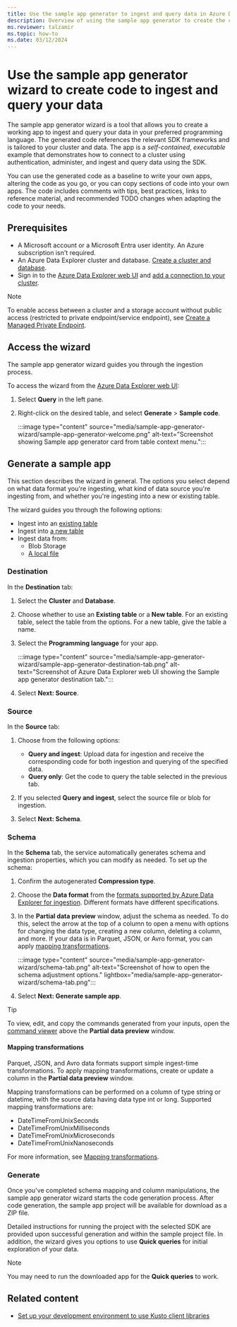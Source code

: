 ```yaml
---
title: Use the sample app generator to ingest and query data in Azure Data Explorer
description: Overview of using the sample app generator to create the code to ingest and query your data in your preferred programming language.
ms.reviewer: talzamir
ms.topic: how-to
ms.date: 03/12/2024
---
```


# Use the sample app generator wizard to create code to ingest and query your data

The sample app generator wizard is a tool that allows you to create a working app to ingest and query your data in your preferred programming language. The generated code references the relevant SDK frameworks and is tailored to your cluster and data. The app is a *self-contained*, *executable* example that demonstrates how to connect to a cluster using authentication, administer, and ingest and query data using the SDK.

You can use the generated code as a baseline to write your own apps, altering the code as you go, or you can copy sections of code into your own apps. The code includes comments with tips, best practices, links to reference material, and recommended TODO changes when adapting the code to your needs.

## Prerequisites

* A Microsoft account or a Microsoft Entra user identity. An Azure subscription isn't required.
* An Azure Data Explorer cluster and database. [Create a cluster and database](create-cluster-and-database.md).
* Sign in to the [Azure Data Explorer web UI](https://dataexplorer.azure.com/) and [add a connection to your cluster](web-query-data.md#add-clusters).

> [!NOTE]
> To enable access between a cluster and a storage account without public access (restricted to private endpoint/service endpoint), see [Create a Managed Private Endpoint](security-network-managed-private-endpoint-create.md).

## Access the wizard

The sample app generator wizard guides you through the ingestion process.

To access the wizard from the [Azure Data Explorer web UI](https://dataexplorer.azure.com/):

1. Select **Query** in the left pane.
1. Right-click on the desired table, and select **Generate** > **Sample code**.

    :::image type="content" source="media/sample-app-generator-wizard/sample-app-generator-welcome.png" alt-text="Screenshot showing Sample app generator card from table context menu.":::

## Generate a sample app

This section describes the wizard in general. The options you select depend on what data format you're ingesting, what kind of data source you're ingesting from, and whether you're ingesting into a new or existing table.

The wizard guides you through the following options:

* Ingest into an [existing table](/azure/data-explorer/ingest-from-local-file)
* Ingest into [a new table](/azure/data-explorer/ingest-from-container)
* Ingest data from:
  * Blob Storage
  * [A local file](/azure/data-explorer/ingest-from-local-file)

### Destination

In the **Destination** tab:

1. Select the **Cluster** and **Database**.
1. Choose whether to use an **Existing table** or a **New table**. For an existing table, select the table from the options. For a new table, give the table a name.
1. Select the **Programming language** for your app.

    :::image type="content" source="media/sample-app-generator-wizard/sample-app-generator-destination-tab.png" alt-text="Screenshot of Azure Data Explorer web UI showing the Sample app generator destination tab.":::

1. Select **Next: Source**.

### Source

In the **Source** tab:

1. Choose from the following options:

   * **Query and ingest**: Upload data for ingestion and receive the corresponding code for both ingestion and querying of the specified data.
   * **Query only**: Get the code to query the table selected in the previous tab.

1. If you selected **Query and ingest**, select the source file or blob for ingestion.
1. Select **Next: Schema**.

### Schema

In the **Schema** tab, the service automatically generates schema and ingestion properties, which you can modify as needed. To set up the schema:

1. Confirm the autogenerated **Compression type**.
1. Choose the **Data format** from the [formats supported by Azure Data Explorer for ingestion](ingestion-supported-formats.md). Different formats have different specifications.
1. In the **Partial data preview** window, adjust the schema as needed. To do this, select the arrow at the top of a column to open a menu with options for changing the data type, creating a new column, deleting a column, and more. If your data is in Parquet, JSON, or Avro format, you can apply [mapping transformations](#mapping-transformations).

    :::image type="content" source="media/sample-app-generator-wizard/schema-tab.png" alt-text="Screenshot of how to open the schema adjustment options." lightbox="media/sample-app-generator-wizard/schema-tab.png":::

1. Select **Next: Generate sample app**.

>[!TIP]
> To view, edit, and copy the commands generated from your inputs, open the [command viewer](/azure/data-explorer/ingest-from-container#command-editor) above the **Partial data preview** window.

#### Mapping transformations

Parquet, JSON, and Avro data formats support simple ingest-time transformations. To apply mapping transformations, create or update a column in the **Partial data preview** window.

Mapping transformations can be performed on a column of type string or datetime, with the source data having data type int or long. Supported mapping transformations are:

* DateTimeFromUnixSeconds
* DateTimeFromUnixMilliseconds
* DateTimeFromUnixMicroseconds
* DateTimeFromUnixNanoseconds

For more information, see [Mapping transformations](/kusto/management/mappings?view=azure-data-explorer&preserve-view=true#mapping-transformations).

### Generate

Once you've completed schema mapping and column manipulations, the sample app generator wizard starts the code generation process. After code generation, the sample app project will be available for download as a ZIP file.

Detailed instructions for running the project with the selected SDK are provided upon successful generation and within the sample project file. In addition, the wizard gives you options to use **Quick queries** for initial exploration of your data.

>[!NOTE]
> You may need to run the downloaded app for the **Quick queries** to work.

## Related content

* [Set up your development environment to use Kusto client libraries](/kusto/api/get-started/app-set-up?view=azure-data-explorer&preserve-view=true)
